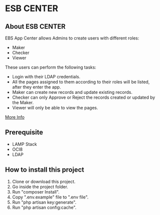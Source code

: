 # ESB CENTER #

## About ESB CENTER ##

EBS App Center allows Admins to create users with different roles:
- Maker
- Checker
- Viewer

These users can perform the following tasks:
- Login with their LDAP credentials.
- All the pages assigned to them according to their roles will be listed, after they enter the app.
- Maker can create new records and update existing records.
- Checker can only Approve or Reject the records created or updated by the Maker.
- Viewer will only be able to view the pages.

[More Info](more-info.md)

## Prerequisite ##

- LAMP Stack
- OCI8
- LDAP

## How to install this project ##

1. Clone or download this project.
2. Go inside the project folder.
3. Run "composer Install".
4. Copy ".env.example" file to ".env file".
5. Run "php artisan key:generate".
6. Run "php artisan config:cache".

